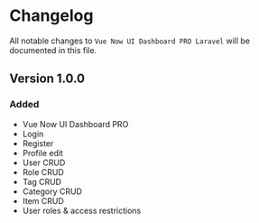 # Changelog

All notable changes to `Vue Now UI Dashboard PRO Laravel`  will be documented in this file.

## Version 1.0.0

### Added
- Vue Now UI Dashboard PRO
- Login
- Register
- Profile edit
- User CRUD
- Role CRUD
- Tag CRUD
- Category CRUD
- Item CRUD
- User roles & access restrictions
